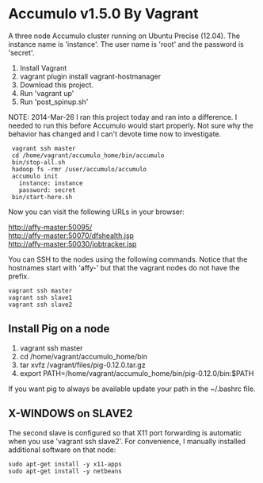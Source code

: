 # Accumulo v1.5.0 By Vagrant

A three node Accumulo cluster running on Ubuntu Precise (12.04). The instance name is 'instance'. The 
user name is 'root' and the password is 'secret'.

1. Install Vagrant
2. vagrant plugin install vagrant-hostmanager
3. Download this project.
4. Run 'vagrant up'
5. Run 'post_spinup.sh'

NOTE: 2014-Mar-26 I ran this project today and ran into a difference. I needed to run this before Accumulo would start properly. Not sure why the behavior has changed and I can't devote time now to investigate.

```
 vagrant ssh master
 cd /home/vagrant/accumulo_home/bin/accumulo
 bin/stop-all.sh
 hadoop fs -rmr /user/accumulo/accumulo
 accumulo init
   instance: instance
   password: secret
 bin/start-here.sh
```

Now you can visit the following URLs in your browser:

<a target="_blank" href='http://affy-master:50095/'>http://affy-master:50095/</a><br/>
<a target="_blank" href='http://affy-master:50070/dfshealth.jsp'>http://affy-master:50070/dfshealth.jsp</a><br/>
<a target="_blank" href='http://affy-master:50030/jobtracker.jsp'>http://affy-master:50030/jobtracker.jsp</a><br/>

You can SSH to the nodes using the following commands. Notice that the hostnames start with 'affy-' but that 
the vagrant nodes do not have the prefix.

```
vagrant ssh master
vagrant ssh slave1
vagrant ssh slave2
```

## Install Pig on a node

1. vagrant ssh master
2. cd /home/vagrant/accumulo_home/bin
3. tar xvfz /vagrant/files/pig-0.12.0.tar.gz
4. export PATH=/home/vagrant/accumulo_home/bin/pig-0.12.0/bin:$PATH 

If you want pig to always be available update your path in the ~/.bashrc file.


## X-WINDOWS on SLAVE2

The second slave is configured so that X11 port forwarding is automatic when you use 'vagrant ssh slave2'. For 
convenience, I manually installed additional software on that node:

```
sudo apt-get install -y x11-apps
sudo apt-get install -y netbeans
```


